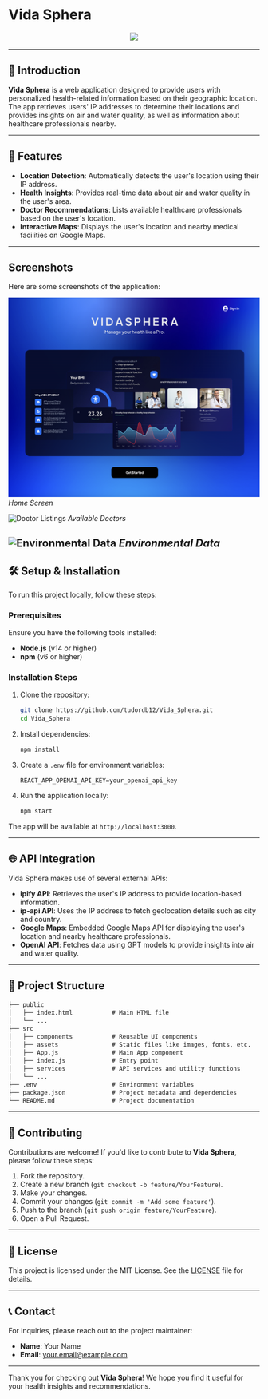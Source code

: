 # Vida Sphera
<p align="center">
  <a href="https://skillicons.dev">
    <img src="https://skillicons.dev/icons?i=react,nodejs,js,css,html,materialui&perline=3" />
  </a>
</p>

---

## 🌟 **Introduction**

**Vida Sphera** is a web application designed to provide users with personalized health-related information based on their geographic location. The app retrieves users' IP addresses to determine their locations and provides insights on air and water quality, as well as information about healthcare professionals nearby.

---

## 🚀 **Features**

- **Location Detection**: Automatically detects the user's location using their IP address.
- **Health Insights**: Provides real-time data about air and water quality in the user's area.
- **Doctor Recommendations**: Lists available healthcare professionals based on the user's location.
- **Interactive Maps**: Displays the user's location and nearby medical facilities on Google Maps.

---
## Screenshots

Here are some screenshots of the application:

![Home Screen](screenshots/home.png)
*Home Screen*

![Doctor Listings](path/to/doctor_listings.png)
*Available Doctors*

![Environmental Data](path/to/environmental_data.png)
*Environmental Data*
---

## 🛠️ **Setup & Installation**

To run this project locally, follow these steps:

### **Prerequisites**
Ensure you have the following tools installed:
- **Node.js** (v14 or higher)
- **npm** (v6 or higher)

### **Installation Steps**

1. Clone the repository:
   ```bash
   git clone https://github.com/tudordb12/Vida_Sphera.git
   cd Vida_Sphera
   ```

2. Install dependencies:
   ```bash
   npm install
   ```

3. Create a `.env` file for environment variables:
   ```
   REACT_APP_OPENAI_API_KEY=your_openai_api_key
   ```

4. Run the application locally:
   ```bash
   npm start
   ```

The app will be available at `http://localhost:3000`.

---

## 🌐 **API Integration**

Vida Sphera makes use of several external APIs:

- **ipify API**: Retrieves the user's IP address to provide location-based information.
- **ip-api API**: Uses the IP address to fetch geolocation details such as city and country.
- **Google Maps**: Embedded Google Maps API for displaying the user's location and nearby healthcare professionals.
- **OpenAI API**: Fetches data using GPT models to provide insights into air and water quality.

---

## 🧩 **Project Structure**

```
├── public
│   ├── index.html           # Main HTML file
│   └── ...
├── src
│   ├── components           # Reusable UI components
│   ├── assets               # Static files like images, fonts, etc.
│   ├── App.js               # Main App component
│   ├── index.js             # Entry point
│   ├── services             # API services and utility functions
│   └── ...
├── .env                     # Environment variables
├── package.json             # Project metadata and dependencies
└── README.md                # Project documentation
```

---

## 🤝 **Contributing**

Contributions are welcome! If you'd like to contribute to **Vida Sphera**, please follow these steps:

1. Fork the repository.
2. Create a new branch (`git checkout -b feature/YourFeature`).
3. Make your changes.
4. Commit your changes (`git commit -m 'Add some feature'`).
5. Push to the branch (`git push origin feature/YourFeature`).
6. Open a Pull Request.

---

## 📄 **License**

This project is licensed under the MIT License. See the [LICENSE](LICENSE) file for details.

---

## 📞 **Contact**

For inquiries, please reach out to the project maintainer:

- **Name**: Your Name
- **Email**: your.email@example.com

---

Thank you for checking out **Vida Sphera**! We hope you find it useful for your health insights and recommendations.
